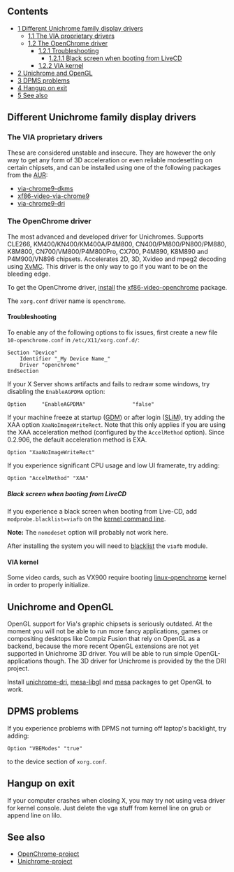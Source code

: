 ## Contents

*   [1 Different Unichrome family display drivers](#Different_Unichrome_family_display_drivers)
    *   [1.1 The VIA proprietary drivers](#The_VIA_proprietary_drivers)
    *   [1.2 The OpenChrome driver](#The_OpenChrome_driver)
        *   [1.2.1 Troubleshooting](#Troubleshooting)
            *   [1.2.1.1 Black screen when booting from LiveCD](#Black_screen_when_booting_from_LiveCD)
        *   [1.2.2 VIA kernel](#VIA_kernel)
*   [2 Unichrome and OpenGL](#Unichrome_and_OpenGL)
*   [3 DPMS problems](#DPMS_problems)
*   [4 Hangup on exit](#Hangup_on_exit)
*   [5 See also](#See_also)

## Different Unichrome family display drivers

### The VIA proprietary drivers

These are considered unstable and insecure. They are however the only way to get any form of 3D acceleration or even reliable modesetting on certain chipsets, and can be installed using one of the following packages from the [AUR](/index.php/AUR "AUR"):

*   [via-chrome9-dkms](https://aur.archlinux.org/packages/via-chrome9-dkms/)
*   [xf86-video-via-chrome9](https://aur.archlinux.org/packages/xf86-video-via-chrome9/)
*   [via-chrome9-dri](https://aur.archlinux.org/packages/via-chrome9-dri/)

### The OpenChrome driver

The most advanced and developed driver for Unichromes. Supports CLE266, KM400/KN400/KM400A/P4M800, CN400/PM800/PN800/PM880, K8M800, CN700/VM800/P4M800Pro, CX700, P4M890, K8M890 and P4M900/VN896 chipsets. Accelerates 2D, 3D, Xvideo and mpeg2 decoding using [XvMC](/index.php/XvMC "XvMC"). This driver is the only way to go if you want to be on the bleeding edge.

To get the OpenChrome driver, [install](/index.php/Install "Install") the [xf86-video-openchrome](https://www.archlinux.org/packages/?name=xf86-video-openchrome) package.

The `xorg.conf` driver name is `openchrome`.

#### Troubleshooting

To enable any of the following options to fix issues, first create a new file `10-openchrome.conf` in `/etc/X11/xorg.conf.d/`:

```
Section "Device"
    Identifier "_My Device Name_"
    Driver "openchrome"
EndSection

```

If your X Server shows artifacts and fails to redraw some windows, try disabling the `EnableAGPDMA` option:

```
Option     "EnableAGPDMA"               "false"

```

If your machine freeze at startup ([GDM](/index.php/GDM "GDM")) or after login ([SLiM](/index.php/SLiM "SLiM")), try adding the XAA option `XaaNoImageWriteRect`. Note that this only applies if you are using the XAA acceleration method (configured by the `AccelMethod` option). Since 0.2.906, the default acceleration method is EXA.

```
Option "XaaNoImageWriteRect"

```

If you experience significant CPU usage and low UI framerate, try adding:

```
Option "AccelMethod" "XAA"

```

##### Black screen when booting from LiveCD

If you experience a black screen when booting from Live-CD, add `modprobe.blacklist=viafb` on the [kernel command line](/index.php/Kernel_command_line "Kernel command line").

**Note:** The `nomodeset` option will probably not work here.

After installing the system you will need to [blacklist](/index.php/Kernel_modules#Blacklisting "Kernel modules") the `viafb` module.

#### VIA kernel

Some video cards, such as VX900 require booting [linux-openchrome](https://aur.archlinux.org/packages/linux-openchrome/) kernel in order to properly initialize.

## Unichrome and OpenGL

OpenGL support for Via's graphic chipsets is seriously outdated. At the moment you will not be able to run more fancy applications, games or compositing desktops like Compiz Fusion that rely on OpenGL as a backend, because the more recent OpenGL extensions are not yet supported in Unichrome 3D driver. You will be able to run simple OpenGL-applications though. The 3D driver for Unichrome is provided by the the DRI project.

Install [unichrome-dri](https://www.archlinux.org/packages/?name=unichrome-dri), [mesa-libgl](https://www.archlinux.org/packages/?name=mesa-libgl) and [mesa](https://www.archlinux.org/packages/?name=mesa) packages to get OpenGL to work.

## DPMS problems

If you experience problems with DPMS not turning off laptop's backlight, try adding:

```
Option "VBEModes" "true"

```

to the device section of `xorg.conf`.

## Hangup on exit

If your computer crashes when closing X, you may try not using vesa driver for kernel console. Just delete the vga stuff from kernel line on grub or append line on lilo.

## See also

*   [OpenChrome-project](http://www.freedesktop.org/wiki/Openchrome/)
*   [Unichrome-project](http://unichrome.sourceforge.net/)